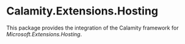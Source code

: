 ﻿# Calamity.Extensions.Hosting

This package provides the integration of the Calamity framework for _Microsoft.Extensions.Hosting_.